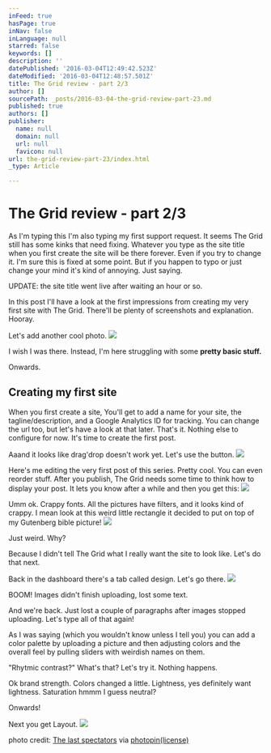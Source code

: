 ```yaml
---
inFeed: true
hasPage: true
inNav: false
inLanguage: null
starred: false
keywords: []
description: ''
datePublished: '2016-03-04T12:49:42.523Z'
dateModified: '2016-03-04T12:48:57.501Z'
title: The Grid review - part 2/3
author: []
sourcePath: _posts/2016-03-04-the-grid-review-part-23.md
published: true
authors: []
publisher:
  name: null
  domain: null
  url: null
  favicon: null
url: the-grid-review-part-23/index.html
_type: Article

---
```

# The Grid review - part 2/3

As I'm typing this I'm also typing my first support request. It seems The Grid still has some kinks that need fixing. Whatever you type as the site title when you first create the site will be there forever. Even if you try to change it. I'm sure this is fixed at some point. But if you happen to typo or just change your mind it's kind of annoying. Just saying.

UPDATE: the site title went live after waiting an hour or so.

In this post I'll have a look at the first impressions from creating my very first site with The Grid. There'll be plenty of screenshots and explanation. Hooray.

Let's add another cool photo.
![](https://the-grid-user-content.s3-us-west-2.amazonaws.com/d3247cd2-3c1c-488d-8cc7-4264bc71b67c.jpg)

I wish I was there. Instead, I'm here struggling with some **pretty basic stuff.**

Onwards.

## Creating my first site

When you first create a site, You'll get to add a name for your site, the tagline/description, and a Google Analytics ID for tracking. You can change the url too, but let's have a look at that later. That's it. Nothing else to configure for now. It's time to create the first post.

Aaand it looks like drag'drop doesn't work yet. Let's use the button.
![](https://the-grid-user-content.s3-us-west-2.amazonaws.com/ecb7f6df-b378-4aa5-a1b2-68c9e9511f3c.png)

Here's me editing the very first post of this series. Pretty cool. You can even reorder stuff. After you publish, The Grid needs some time to think how to display your post. It lets you know after a while and then you get this:
![](https://the-grid-user-content.s3-us-west-2.amazonaws.com/e652d553-4f4c-423e-8df2-5c9663fcee82.png)

Umm ok. Crappy fonts. All the pictures have filters, and it looks kind of crappy. I mean look at this weird little rectangle it decided to put on top of my Gutenberg bible picture!
![](https://the-grid-user-content.s3-us-west-2.amazonaws.com/40a94525-b553-43f3-a7fe-38aa0c82a4d3.png)

Just weird. Why?

Because I didn't tell The Grid what I really want the site to look like. Let's do that next.

Back in the dashboard there's a tab called design. Let's go there.
![](https://the-grid-user-content.s3-us-west-2.amazonaws.com/732fd1ac-25ce-4df6-a9f0-24639abe3e0a.png)

BOOM! Images didn't finish uploading, lost some text.

And we're back. Just lost a couple of paragraphs after images stopped uploading. Let's type all of that again!

As I was saying (which you wouldn't know unless I tell you) you can add a color palette by uploading a picture and then adjusting colors and the overall feel by pulling sliders with weirdish names on them. 

"Rhytmic contrast?" What's that? Let's try it. Nothing happens.

Ok brand strength. Colors changed a little. Lightness, yes definitely want lightness. Saturation hmmm I guess neutral?

Onwards!

Next you get Layout.
![](https://the-grid-user-content.s3-us-west-2.amazonaws.com/95c801e6-bf15-41b4-8f57-6ec166664729.png)

photo credit: [The last spectators][0] via [photopin][1][(license)][2]

[0]: http://www.flickr.com/photos/138047837@N02/25181042006
[1]: http://photopin.com/
[2]: https://creativecommons.org/licenses/by-nd/2.0/